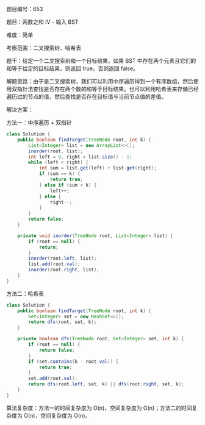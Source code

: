 题目编号：653

题目：两数之和 IV - 输入 BST

难度：简单

考察范围：二叉搜索树、哈希表

题干：给定一个二叉搜索树和一个目标结果，如果 BST 中存在两个元素且它们的和等于给定的目标结果，则返回 true。否则返回 false。

解题思路：由于是二叉搜索树，我们可以利用中序遍历得到一个有序数组，然后使用双指针法查找是否存在两个数的和等于目标结果。也可以利用哈希表来存储已经遍历过的节点的值，然后查找是否存在目标值与当前节点值的差值。

解决方案：

方法一：中序遍历 + 双指针

```java
class Solution {
    public boolean findTarget(TreeNode root, int k) {
        List<Integer> list = new ArrayList<>();
        inorder(root, list);
        int left = 0, right = list.size() - 1;
        while (left < right) {
            int sum = list.get(left) + list.get(right);
            if (sum == k) {
                return true;
            } else if (sum < k) {
                left++;
            } else {
                right--;
            }
        }
        return false;
    }

    private void inorder(TreeNode root, List<Integer> list) {
        if (root == null) {
            return;
        }
        inorder(root.left, list);
        list.add(root.val);
        inorder(root.right, list);
    }
}
```

方法二：哈希表

```java
class Solution {
    public boolean findTarget(TreeNode root, int k) {
        Set<Integer> set = new HashSet<>();
        return dfs(root, set, k);
    }

    private boolean dfs(TreeNode root, Set<Integer> set, int k) {
        if (root == null) {
            return false;
        }
        if (set.contains(k - root.val)) {
            return true;
        }
        set.add(root.val);
        return dfs(root.left, set, k) || dfs(root.right, set, k);
    }
}
```

算法复杂度：方法一的时间复杂度为 O(n)，空间复杂度为 O(n)；方法二的时间复杂度为 O(n)，空间复杂度为 O(n)。